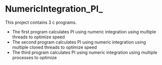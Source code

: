 # NumericIntegration_PI_

This project contains 3 c programs.

- The first program calculates PI using numeric integration using multiple threads to optimize speed
- The second program calculates PI using numeric integration using multiple cloned threads to optimize speed
- The third program calculates PI using numeric integration using multiple processes to optimize


